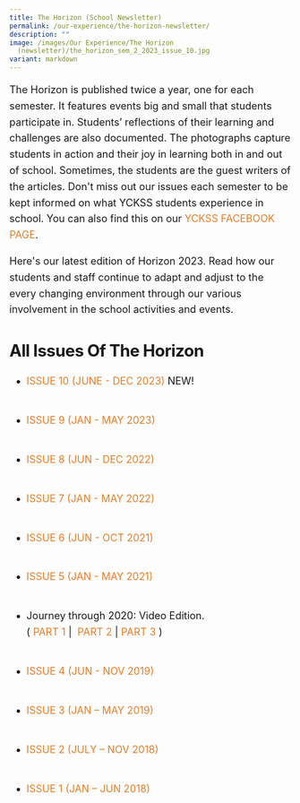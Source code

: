 ```yaml
---
title: The Horizon (School Newsletter)
permalink: /our-experience/the-horizon-newsletter/
description: ""
image: /images/Our Experience/The Horizon
  (newsletter)/the_horizon_sem_2_2023_issue_10.jpg
variant: markdown
---
```

<div class="yck-component">
<p>The Horizon is published twice a year, one for each semester. It features
events big and small that students participate in. Students’ reflections
of their learning and challenges are also documented. The photographs capture
students in action and their joy in learning both in and out of school.
Sometimes, the students are the guest writers of the articles. Don't miss
out our issues each semester to be kept informed on what YCKSS students
experience in school. You can also find this on our&nbsp;<a href="https://www.facebook.com/yiochukangsec" rel="noopener noreferrer nofollow" target="_blank">YCKSS FACEBOOK PAGE</a>.</p>
<p>Here's our latest edition of Horizon 2023. Read how our students and staff
continue to adapt and adjust to the every changing environment through
our various involvement in the school activities and events.</p>
</div>
<div class="yck-component">
<h3><strong>All Issues of The Horizon</strong></h3>
	<div class="yck-flexbox-grid">
<ul>
<li>
<p><a href="/files/The%20Horizon%20Newsletter/The_Horizon_Sem_2_2023_v2.pdf" rel="noopener noreferrer nofollow" target="_blank">ISSUE 10 (JUNE - DEC 2023)</a> NEW!</p>
</li>
<li>
<p><a href="/files/The%20Horizon%20Newsletter/yckss%202023%20sem%201%20magazine_final.pdf" rel="noopener noreferrer nofollow" target="_blank">ISSUE 9 (JAN - MAY 2023)</a>
</p>
</li>
<li>
<p><a href="/files/The%20Horizon%20Newsletter/YCKSS%20Sem%202%202022%20NEWSLETTER.pdf" rel="noopener noreferrer nofollow" target="_blank">ISSUE 8 (JUN - DEC 2022)</a>
</p>
</li>
<li>
<p><a href="/files/The%20Horizon%20Newsletter/YCKSS%202022%20SEM%201%20MAGAZINE_v3pdf.pdf" rel="noopener noreferrer nofollow" target="_blank">ISSUE 7 (JAN - MAY 2022)</a>
</p>
</li>
<li>
<p><a href="/files/The%20Horizon%20Newsletter/THE%20HORIZON%20SEM%202%202021.pdf" rel="noopener noreferrer nofollow" target="_blank">ISSUE 6 (JUN - OCT 2021)</a>
</p>
</li>
<li>
<p><a href="/files/The%20Horizon%20Newsletter/2021%20Jan-May.pdf" rel="noopener noreferrer nofollow" target="_blank">ISSUE 5 (JAN - MAY 2021)</a>
</p>
</li>
<li>
<p>Journey through 2020: Video Edition.
<br>(&nbsp;<a href="https://www.youtube.com/watch?v=lOQVsDo-_AI&amp;feature=youtu.be" rel="noopener noreferrer nofollow" target="_blank">PART 1</a>&nbsp;|&nbsp;
<a href="https://www.youtube.com/watch?v=mYRZgy5c-fs&amp;feature=youtu.be" rel="noopener noreferrer nofollow" target="_blank">PART 2</a>&nbsp;|&nbsp;<a href="https://youtu.be/BDBEUba8dyc" rel="noopener noreferrer nofollow" target="_blank">PART 3</a>&nbsp;)</p>
</li>
<li>
<p><a href="/files/The%20Horizon%20Newsletter/Newsletter%204.pdf" rel="noopener noreferrer nofollow" target="_blank">ISSUE 4 (JUN - NOV 2019)</a>
</p>
</li>
<li>
<p><a href="/files/The%20Horizon%20Newsletter/Newsletter%20Issue%203%20Final%20Update.pdf" rel="noopener noreferrer nofollow" target="_blank">ISSUE 3 (JAN – MAY 2019)</a>
</p>
</li>
<li>
<p><a href="/files/The%20Horizon%20Newsletter/The%20Horizon%20Issue%202%20(July%20-%20Nov%202018).pdf" rel="noopener noreferrer nofollow" target="_blank">ISSUE 2 (JULY – NOV 2018)</a>
</p>
</li>
<li>
<p><a href="/files/The%20Horizon%20Newsletter/The%20Horizon%20Issue%201.pdf" rel="noopener noreferrer nofollow" target="_blank">ISSUE 1 (JAN – JUN 2018)</a>
</p>
</li>
</ul>
	</div>
</div>

<style>
	:root {
    --yck-text-line-height: 1.6em;
    --yck-heading-line-height: 1.2em;
    --yck-heading-letter-spacing: -0.02em;
    --yck-spacing-unit: 1em;
    --yck-box-shadow: 0 2px 4px rgba(0, 0, 0, 0.25);
    --yck-inset-shadow1: rgba(50, 50, 93, 0.25) 0px 30px 60px -12px inset, rgba(0, 0, 0, 0.3) 0px 18px 36px -18px inset;
    --yck-inset-shadow2: rgb(204, 219, 232) 3px 3px 6px 0px inset, rgba(255, 255, 255, 0.5) -3px -3px 6px 1px inset;
    --yck-transition-timing: cubic-bezier(0.4, 0, 0.2, 1);

    --yck-step--2: clamp(0.7813rem, 0.9263rem + -0.1872vw, 0.8889rem);
    --yck-step--1: clamp(0.9375rem, 1.0217rem + -0.1087vw, 1rem);
    --yck-step-0: clamp(1.125rem, 1.125rem + 0vw, 1.125rem);
    --yck-step-1: clamp(1.2656rem, 1.2363rem + 0.1467vw, 1.35rem);
    --yck-step-2: clamp(1.4238rem, 1.3556rem + 0.3412vw, 1.62rem);
    --yck-step-3: clamp(1.6018rem, 1.4828rem + 0.5951vw, 1.944rem);
    --yck-step-4: clamp(1.802rem, 1.6174rem + 0.9231vw, 2.3328rem);
    --yck-step-5: clamp(2.0273rem, 1.7587rem + 1.3427vw, 2.7994rem);

    --yck-space-s-xl: clamp(1rem, 0.2143rem + 3.9286vw, 3.5rem);
    interpolate-size: allow-keywords;
    scroll-behavior: smooth;
    text-rendering: optimizeSpeed;
}

body {
    height: 100vh;
}

::selection {
    text-shadow: none;
    background: yellow;
}

audio,
canvas,
iframe,
img,
svg,
video {
    vertical-align: middle;
}

abbr {
    text-decoration: underline dotted #e37f2a;
    text-decoration-thickness: 2px;
    text-underline-offset: 3px;
    color: #e37f2a;
    font-weight: bold;
    cursor: help;
}

abbr:hover {
    color: #efae5a;
}

.yck-component {
    position: relative;
    line-height: var(--yck-text-line-height);
    letter-spacing: normal;
    font-size: var(--yck-step-0);
    margin-bottom: var(--yck-space-s-xl);
}

.yck-component h1,
.yck-component h2,
.yck-component h3,
.yck-component h4,
.yck-component h5,
.yck-component h6,
.yck-component p {
    overflow-wrap: break-word;
}

.yck-component h1,
.yck-component h2,
.yck-component h3,
.yck-component h4,
.yck-component h5,
.yck-component h6 {
    text-wrap: balance;
}

.yck-component p,
.yck-component ol,
.yck-component ul {
    text-wrap: pretty;
    margin-bottom: var(--yck-spacing-unit);
}

.yck-component p:last-child,
.yck-component ul li:last-child,
.yck-component ol li:last-child {
    margin-bottom: var(--yck-space-s-xl);
}

.yck-component .yck-h1,
.yck-component h1 {
    font-size: var(--yck-step-5);
    margin-bottom: var(--yck-spacing-unit);
    line-height: var(--yck-heading-line-height);
    letter-spacing: var(--yck-heading-letter-spacing);
}

.yck-component .yck-h2,
.yck-component h2 {
    font-size: var(--yck-step-4);
    margin-bottom: calc(var(--yck-spacing-unit) * 0.85);
    text-transform: capitalize;
    line-height: var(--yck-heading-line-height);
    letter-spacing: var(--yck-heading-letter-spacing);
}

.yck-component .yck-h3,
.yck-component h3 {
    font-size: var(--yck-step-3);
    margin-bottom: calc(var(--yck-spacing-unit) * 0.75);
    text-transform: capitalize;
    line-height: var(--yck-heading-line-height);
    letter-spacing: var(--yck-heading-letter-spacing);
}

.yck-component .yck-h4,
.yck-component h4 {
    font-size: var(--yck-step-2);
    margin-bottom: calc(var(--yck-spacing-unit) * 0.5);
    text-transform: capitalize;
    line-height: var(--yck-heading-line-height);
    letter-spacing: var(--yck-heading-letter-spacing);
}

.yck-component .yck-h5,
.yck-component h5 {
    font-size: var(--yck-step-1);
    margin-bottom: calc(var(--yck-spacing-unit) * 0.25);
    text-transform: uppercase;
    line-height: var(--yck-heading-line-height);
    letter-spacing: var(--yck-heading-letter-spacing);
}

.yck-component .yck-h6,
.yck-component h6 {
    font-size: var(--yck-step-0);
    margin-bottom: var(--yck-spacing-unit);
    text-transform: uppercase;
    line-height: var(--yck-heading-line-height);
    letter-spacing: var(--yck-heading-letter-spacing);
}

.yck-component hr,
hr {
    border: 1px dotted rgba(0, 0, 0, 0.25);
    margin-block: clamp(1rem, 2vw, 2.5rem);
}

.yck-component .regular-flow>*+* {
    margin-top: 1.125em;
}

.yck-component a {
    text-decoration: none;
    color: #e37f2a;
    position: relative;
    padding-bottom: 2px;
}

.yck-component a::after {
    content: '';
    position: absolute;
    width: 0;
    height: 2px;
    bottom: 0;
    left: 0;
    background-color: currentColor;
    transition: width 1s var(--yck-transition-timing);
}

.yck-component a:hover::after {
    width: 100%;
}

.yck-component a:hover {
    text-decoration: none;
}
</style>